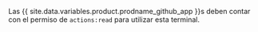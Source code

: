 Las {{ site.data.variables.product.prodname_github_app }}s deben contar con el permiso de `actions:read` para utilizar esta terminal.